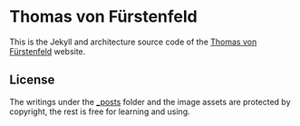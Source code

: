 # Thomas von Fürstenfeld 

This is the Jekyll and architecture source code of the [Thomas von Fürstenfeld](https://thomas.von.fuerstenfeld.blog) website. 

## License

The writings under the [_posts](_posts) folder and the image assets are protected by copyright, the rest is free for learning and using.
